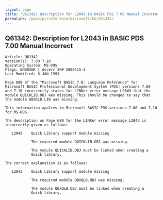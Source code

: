```yaml
---
layout: page
title: "Q61342: Description for L2043 in BASIC PDS 7.00 Manual Incorrect"
permalink: /pubs/pc/reference/microsoft/kb/Q61342/
---
```


## Q61342: Description for L2043 in BASIC PDS 7.00 Manual Incorrect

	Article: Q61342
	Version(s): 7.00 7.10
	Operating System: MS-DOS
	Flags: ENDUSER | docerr SR# S900415-3
	Last Modified: 8-JAN-1991
	
	Page 689 of the "Microsoft BASIC 7.0: Language Reference" for
	Microsoft BASIC Professional Development System (PDS) versions 7.00
	and 7.10 incorrectly states for LINKer error message L2043 that the
	module QUICKLIB.OBJ was missing. This should be changed to say that
	the module QBXQLB.LIB was missing.
	
	This information applies to Microsoft BASIC PDS versions 7.00 and 7.10
	for MS-DOS.
	
	The description on Page 689 for the LINKer error message L2043 is
	incorrectly given as follows:
	
	   L2043    Quick Library support module missing
	
	            The required module QUICKLIB.OBJ was missing.
	
	            The module QUICKLIB.OBJ must be linked when creating a
	            Quick library.
	
	The correct explanation is as follows:
	
	   L2043    Quick Library support module missing
	
	            The required module QBXQLB.OBJ was missing.
	
	            The module QBXQLB.OBJ must be linked when creating a
	            Quick library.

